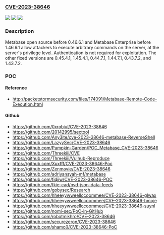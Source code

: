 ### [CVE-2023-38646](https://cve.mitre.org/cgi-bin/cvename.cgi?name=CVE-2023-38646)
![](https://img.shields.io/static/v1?label=Product&message=n%2Fa&color=blue)
![](https://img.shields.io/static/v1?label=Version&message=n%2Fa&color=blue)
![](https://img.shields.io/static/v1?label=Vulnerability&message=n%2Fa&color=brighgreen)

### Description

Metabase open source before 0.46.6.1 and Metabase Enterprise before 1.46.6.1 allow attackers to execute arbitrary commands on the server, at the server's privilege level. Authentication is not required for exploitation. The other fixed versions are 0.45.4.1, 1.45.4.1, 0.44.7.1, 1.44.7.1, 0.43.7.2, and 1.43.7.2.

### POC

#### Reference
- http://packetstormsecurity.com/files/174091/Metabase-Remote-Code-Execution.html

#### Github
- https://github.com/0xrobiul/CVE-2023-38646
- https://github.com/20142995/sectool
- https://github.com/Any3ite/cve-2023-38646-metabase-ReverseShell
- https://github.com/LazyySec/CVE-2023-38646
- https://github.com/Pumpkin-Garden/POC_Metabase_CVE-2023-38646
- https://github.com/Threekiii/CVE
- https://github.com/Threekiii/Vulhub-Reproduce
- https://github.com/Xuxfff/CVE-2023-38646-Poc
- https://github.com/Zenmovie/CVE-2023-38646
- https://github.com/adriyansyah-mf/metabase
- https://github.com/fidjiw/CVE-2023-38646-POC
- https://github.com/fkie-cad/nvd-json-data-feeds
- https://github.com/gobysec/Research
- https://github.com/hheeyywweellccoommee/CVE-2023-38646-glwax
- https://github.com/hheeyywweellccoommee/CVE-2023-38646-hmoje
- https://github.com/hheeyywweellccoommee/CVE-2023-38646-suynl
- https://github.com/nomi-sec/PoC-in-GitHub
- https://github.com/robotmikhro/CVE-2023-38646
- https://github.com/securezeron/CVE-2023-38646
- https://github.com/shamo0/CVE-2023-38646-PoC

